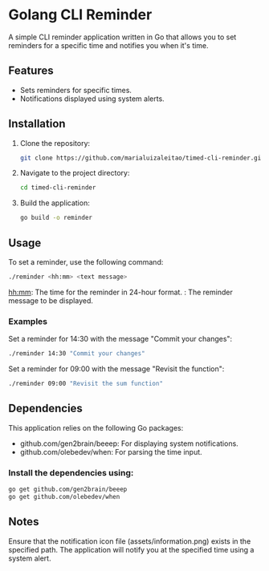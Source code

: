 # Golang CLI Reminder

A simple CLI reminder application written in Go that allows you to set reminders for a specific time and notifies you when it's time.

## Features
- Sets reminders for specific times.
- Notifications displayed using system alerts.

## Installation

1. Clone the repository:
    ```bash
    git clone https://github.com/marialuizaleitao/timed-cli-reminder.git
    ```

2. Navigate to the project directory:
    ```bash
    cd timed-cli-reminder
    ```

3. Build the application:
    ```bash
    go build -o reminder
    ```

## Usage

To set a reminder, use the following command:

```bash
./reminder <hh:mm> <text message>
```

<hh:mm>: The time for the reminder in 24-hour format.
<text message>: The reminder message to be displayed.

### Examples

Set a reminder for 14:30 with the message "Commit your changes":

```bash
./reminder 14:30 "Commit your changes"
```
Set a reminder for 09:00 with the message "Revisit the function":

```bash
./reminder 09:00 "Revisit the sum function"
```

## Dependencies
This application relies on the following Go packages:

- github.com/gen2brain/beeep: For displaying system notifications.
- github.com/olebedev/when: For parsing the time input.

### Install the dependencies using:

```bash
go get github.com/gen2brain/beeep
go get github.com/olebedev/when
```

## Notes
Ensure that the notification icon file (assets/information.png) exists in the specified path.
The application will notify you at the specified time using a system alert.
